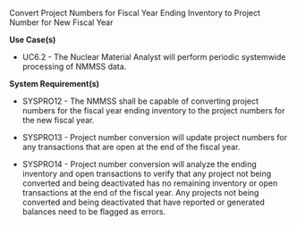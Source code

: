 Convert Project Numbers for Fiscal Year Ending Inventory to Project Number for New Fiscal Year

**Use Case(s)**

- UC6.2 - The Nuclear Material Analyst will perform periodic systemwide processing of NMMSS data.

**System Requirement(s)**

- SYSPRO12 - The NMMSS shall be capable of converting project numbers for the fiscal year ending inventory to the project numbers for the new fiscal year.

- SYSPRO13 - Project number conversion will update project numbers for any transactions that are open at the end of the fiscal year.

- SYSPRO14 - Project number conversion will analyze the ending inventory and open transactions to verify that any project not being converted and being deactivated has no remaining inventory or open transactions at the end of the fiscal year. Any projects not being converted and being deactivated that have reported or generated balances need to be flagged as errors.